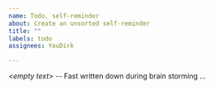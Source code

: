 ```yaml
---
name: Todo, self-reminder
about: Create an unsorted self-reminder
title: ""
labels: todo
assignees: YouDirk

---
```


*\<empty text\>* -- Fast written down during brain storming ...
